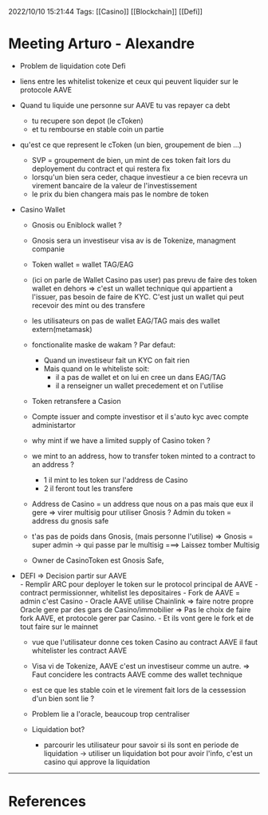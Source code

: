 2022/10/10 15:21:44
Tags: [[Casino]] [[Blockchain]] [[Defi]]

# Meeting Arturo - Alexandre

- Problem de liquidation cote Defi 
- liens entre les whitelist tokenize et ceux qui peuvent liquider sur le protocole AAVE 
- Quand tu liquide une personne sur AAVE tu vas repayer ca debt 
    - tu recupere son depot (le cToken)
    - et tu rembourse en stable coin un partie 

- qu'est ce que represent le cToken (un bien, groupement de bien ...)
    - SVP = groupement de bien, un mint de ces token fait lors du deployement du contract et qui restera fix 
    - lorsqu'un bien sera ceder, chaque investieur a ce bien recevra un virement bancaire de la valeur de l'investissement
    - le prix du bien changera mais pas le nombre de token 

- Casino Wallet
    - Gnosis ou Eniblock wallet ?
    - Gnosis sera un investiseur visa av is de Tokenize, managment companie 
    - Token wallet = wallet TAG/EAG 
    - (ici on parle de Wallet Casino pas user) pas prevu de faire des token wallet en dehors
        => c'est un wallet technique qui appartient a l'issuer, pas besoin de faire de KYC. C'est just un wallet qui peut recevoir des mint ou des transfere
    - les utilisateurs on pas de wallet EAG/TAG mais des wallet extern(metamask)
    - fonctionalite maske de wakam ?
    Par defaut:
        - Quand un investiseur fait un KYC on fait rien 
        - Mais quand on le whiteliste soit:
            - il a pas de wallet et on lui en cree un dans EAG/TAG
            - il a renseigner un wallet precedement et on l'utilise

    - Token retransfere a Casion

    - Compte issuer and compte investisor et il s'auto kyc avec compte administartor  

    - why mint if we have a limited supply of Casino token ? 
    - we mint to an address, how to transfer token minted to a contract to an address ? 
        - 1 il mint to les token sur l'address de Casino 
        - 2 il feront tout les transfere 

    - Address de Casino = un address que nous on a pas mais que eux il gere
    => virer multisig pour utiliser Gnosis ? 
        Admin du token = address du gnosis safe
    - t'as pas de poids dans Gnosis, (mais personne l'utilise)
    => Gnosis = super admin -> qui passe par le multisig
    ===> Laissez tomber Multisig
    - Owner de CasinoToken est Gnosis Safe, 

- DEFI
    => Decision partir sur AAVE  
        - Remplir ARC pour deployer le token sur le protocol principal de AAVE
        - contract permissionner, whitelist les depositaires 
        - Fork de AAVE = admin c'est Casino
        - Oracle AAVE utilise Chainlink
            => faire notre propre Oracle gere par des gars de Casino/immobilier 
        => Pas le choix de faire fork AAVE, et protocole gerer par Casino.
            - Et ils vont gere le fork et de tout faire sur le mainnet 
    - vue que l'utilisateur donne ces token Casino au contract AAVE il faut whitelister les 
    contract AAVE
    - Visa vi de Tokenize, AAVE c'est un investiseur comme un autre. 
    => Faut concidere les contracts AAVE comme des wallet technique 

    - est ce que les stable coin et le virement fait lors de la cessession d'un bien sont lie ? 

    - Problem lie a l'oracle, beaucoup trop centraliser 
    - Liquidation bot? 
        - parcourir les utilisateur pour savoir si ils sont en periode de liquidation
        -> utiliser un liquidation bot pour avoir l'info, c'est un casino qui approve la
            liquidation
---
# References

